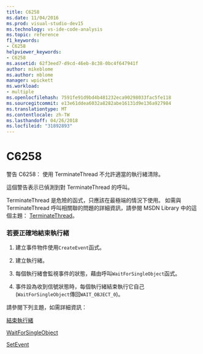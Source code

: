 ```yaml
---
title: C6258
ms.date: 11/04/2016
ms.prod: visual-studio-dev15
ms.technology: vs-ide-code-analysis
ms.topic: reference
f1_keywords:
- C6258
helpviewer_keywords:
- C6258
ms.assetid: 62f3eed7-d9cd-46eb-8c38-0bc4f647941f
author: mikeblome
ms.author: mblome
manager: wpickett
ms.workload:
- multiple
ms.openlocfilehash: 7591fe91d9bd4b481232eca90298033fac5fe118
ms.sourcegitcommit: e13e61ddea6032a8282abe16131d9e136a927984
ms.translationtype: MT
ms.contentlocale: zh-TW
ms.lasthandoff: 04/26/2018
ms.locfileid: "31892893"
---
```

# <a name="c6258"></a>C6258
警告 C6258： 使用 TerminateThread 不允許適當的執行緒清除。

 這個警告表示已偵測到對 TerminateThread 的呼叫。

 TerminateThread 是危險的函式，只應該在最極端的情況下使用。 如需與 TerminateThread 呼叫相關聯的問題的詳細資訊，請參閱 MSDN Library 中的這個主題： [TerminateThread](http://go.microsoft.com/fwlink/?LinkId=150233)。

### <a name="to-properly-terminate-threads"></a>若要正確地結束執行緒

1.  建立事件物件使用`CreateEvent`函式。

2.  建立執行緒。

3.  每個執行緒會監視事件的狀態，藉由呼叫`WaitForSingleObject`函式。

4.  事件設為收到信號狀態時，每個執行緒結束執行它自己 (`WaitForSingleObject`傳回`WAIT_OBJECT_0`)。

 請參閱下列主題，如需詳細資訊：

 [結束執行緒](http://go.microsoft.com/fwlink/?LinkId=150234)

 [WaitForSingleObject](http://go.microsoft.com/fwlink/?LinkId=150235)

 [SetEvent](http://go.microsoft.com/fwlink/?LinkId=150232)